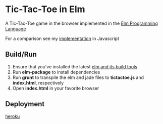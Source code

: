 # Tic-Tac-Toe in Elm
A Tic-Tac-Toe game in the browser implemented in the [Elm Programming Language](http://elm-lang.org) 

For a comparison see my [implementation](https://github.com/Project_1_TTT) in Javascript 

## Build/Run
1. Ensure that you've installed the latest [elm and its build tools](http://elm-lang.org/install)
2. Run **elm-package** to install dependencies
3. Run **grunt** to transpile the elm and jade files to **tictactoe.js** and **index.html**, respectively
4. Open **index.html** in your favorite browser

## Deployment
[heroku](https://evening-peak-6781.herokuapp.com)